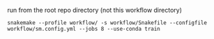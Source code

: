 run from the root repo directory (not this workflow directory)
```
snakemake --profile workflow/ -s workflow/Snakefile --configfile workflow/sm.config.yml --jobs 8 --use-conda train
```
